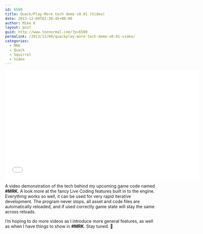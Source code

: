```yaml
---
id: 6500
title: Quack/Play-More tech demo v0.01 (Video)
date: 2013-12-09T02:39:45+00:00
author: Mike K
layout: post
guid: http://www.toonormal.com/?p=6500
permalink: /2013/12/09/quackplay-more-tech-demo-v0-01-video/
categories:
  - MRK
  - Quack
  - Squirrel
  - Video
---
```

<center>
  <iframe width="640" height="360" src="//www.youtube.com/embed/qpiVEcjV1y0?rel=0" frameborder="0" allowfullscreen></iframe>
</center>


  
A video demonstration of the tech behind my upcoming game code named **#MRK**. A look more at the fancy Live Coding features built in to the engine. Everything works so well, it can be used for very rapid iterative development. The program never stops, all asset and code files are automatically reloaded, and if used correctly game state will stay the same across reloads.

I&#8217;m hoping to do more videos as I introduce more general features, as well as when I have things to show in **#MRK**. Stay tuned. 🙂